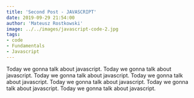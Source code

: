 ```yaml
---
title: 'Second Post - JAVASCRIPT'
date: 2019-09-29 21:54:00
author: 'Mateusz Rostkowski'
image: ../../images/javascript-code-2.jpg
tags:
- code
- Fundamentals
- Javascript
---
```


Today we gonna talk about javascript. Today we gonna talk about javascript. Today we gonna talk about javascript. Today we gonna talk about javascript. Today we gonna talk about javascript. Today we gonna talk about javascript. Today we gonna talk about javascript.